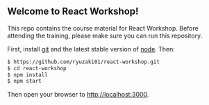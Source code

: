 ## Welcome to React Workshop!

This repo contains the course material for React Workshop. Before attending the training, please make sure you can run this repository.

First, install [git](http://git-scm.com/downloads) and the latest stable version of [node](https://nodejs.org/). Then:

```sh
$ https://github.com/ryuzaki01/react-workshop.git
$ cd react-workshop
$ npm install
$ npm start
```

Then open your browser to [http://localhost:3000](http://localhost:3000).